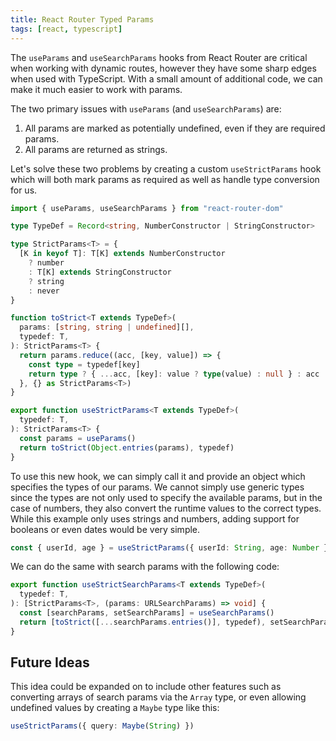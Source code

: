 ```yaml
---
title: React Router Typed Params
tags: [react, typescript]
---
```


The `useParams` and `useSearchParams` hooks from React Router are critical
when working with dynamic routes, however they have some sharp edges when
used with TypeScript. With a small amount of additional code, we can make
it much easier to work with params.

The two primary issues with `useParams` (and `useSearchParams`) are:

1. All params are marked as potentially undefined, even if they are
   required params.
1. All params are returned as strings.

Let's solve these two problems by creating a custom `useStrictParams` hook
which will both mark params as required as well as handle type conversion
for us.

```typescript showLineNumbers
import { useParams, useSearchParams } from "react-router-dom"

type TypeDef = Record<string, NumberConstructor | StringConstructor>

type StrictParams<T> = {
  [K in keyof T]: T[K] extends NumberConstructor
    ? number
    : T[K] extends StringConstructor
    ? string
    : never
}

function toStrict<T extends TypeDef>(
  params: [string, string | undefined][],
  typedef: T,
): StrictParams<T> {
  return params.reduce((acc, [key, value]) => {
    const type = typedef[key]
    return type ? { ...acc, [key]: value ? type(value) : null } : acc
  }, {} as StrictParams<T>)
}

export function useStrictParams<T extends TypeDef>(
  typedef: T,
): StrictParams<T> {
  const params = useParams()
  return toStrict(Object.entries(params), typedef)
}
```

To use this new hook, we can simply call it and provide an object which
specifies the types of our params. We cannot simply use generic types since
the types are not only used to specify the available params, but in the
case of numbers, they also convert the runtime values to the correct types.
While this example only uses strings and numbers, adding support for
booleans or even dates would be very simple.

```typescript
const { userId, age } = useStrictParams({ userId: String, age: Number })
```

We can do the same with search params with the following code:

```typescript showLineNumbers
export function useStrictSearchParams<T extends TypeDef>(
  typedef: T,
): [StrictParams<T>, (params: URLSearchParams) => void] {
  const [searchParams, setSearchParams] = useSearchParams()
  return [toStrict([...searchParams.entries()], typedef), setSearchParams]
}
```

## Future Ideas

This idea could be expanded on to include other features such as converting
arrays of search params via the `Array` type, or even allowing undefined
values by creating a `Maybe` type like this:

```typescript
useStrictParams({ query: Maybe(String) })
```

